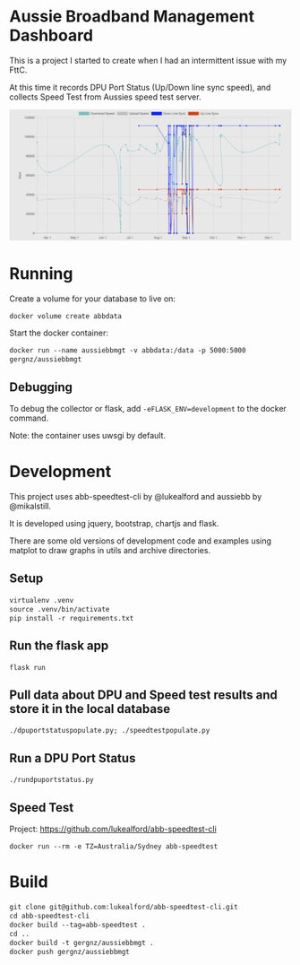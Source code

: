 # Aussie Broadband Management Dashboard

This is a project I started to create when I had an intermittent issue with my FttC.

At this time it records DPU Port Status (Up/Down line sync speed), and collects Speed Test from Aussies speed test server.

![](images/screenshot.png)

# Running

Create a volume for your database to live on:

```
docker volume create abbdata
```

Start the docker container:

```
docker run --name aussiebbmgt -v abbdata:/data -p 5000:5000 gergnz/aussiebbmgt
```

## Debugging

To debug the collector or flask, add `-eFLASK_ENV=development` to the docker command.

Note: the container uses uwsgi by default.

# Development

This project uses abb-speedtest-cli by @lukealford and aussiebb by @mikalstill.

It is developed using jquery, bootstrap, chartjs and flask.

There are some old versions of development code and examples using matplot to draw graphs in utils and archive directories.

## Setup

```
virtualenv .venv
source .venv/bin/activate
pip install -r requirements.txt
```

## Run the flask app

```
flask run
```

## Pull data about DPU and Speed test results and store it in the local database

```
./dpuportstatuspopulate.py; ./speedtestpopulate.py
```

## Run a DPU Port Status

```
./rundpuportstatus.py
```

## Speed Test

Project: https://github.com/lukealford/abb-speedtest-cli

```
docker run --rm -e TZ=Australia/Sydney abb-speedtest
```

# Build

```
git clone git@github.com:lukealford/abb-speedtest-cli.git
cd abb-speedtest-cli
docker build --tag=abb-speedtest .
cd ..
docker build -t gergnz/aussiebbmgt .
docker push gergnz/aussiebbmgt
```
